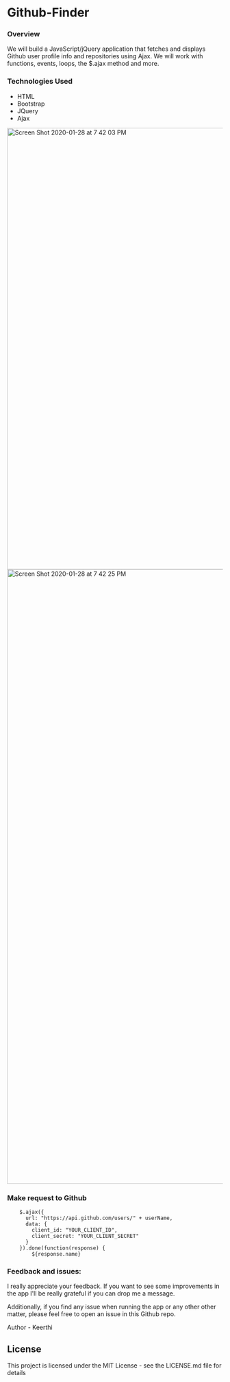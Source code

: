 # Github-Finder

### Overview

We will build a JavaScript/jQuery application that fetches and displays Github user profile info and repositories using Ajax. We will work with functions, events, loops, the \$.ajax method and more.

### Technologies Used

- HTML
- Bootstrap
- JQuery
- Ajax

<img width="1029" alt="Screen Shot 2020-01-28 at 7 42 03 PM" src="https://user-images.githubusercontent.com/52920074/73318106-6af68800-4206-11ea-814c-2cfb1f3dbeae.png">
<img width="1433" alt="Screen Shot 2020-01-28 at 7 42 25 PM" src="https://user-images.githubusercontent.com/52920074/73318107-6b8f1e80-4206-11ea-9b83-835776e92683.png">

### Make request to Github

```
    $.ajax({
      url: "https://api.github.com/users/" + userName,
      data: {
        client_id: "YOUR_CLIENT_ID",
        client_secret: "YOUR_CLIENT_SECRET"
      }
    }).done(function(response) {
        ${response.name}

```

### Feedback and issues:

I really appreciate your feedback. If you want to see some improvements in the app I'll be really grateful if you can drop me a message.

Additionally, if you find any issue when running the app or any other other matter, please feel free to open an issue in this Github repo.

Author - Keerthi

## License

This project is licensed under the MIT License - see the LICENSE.md file for details
